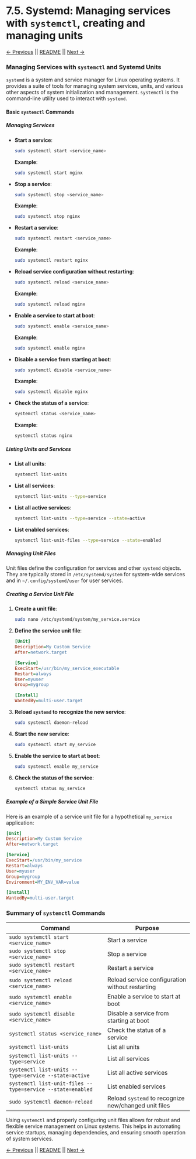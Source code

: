 # 7.5. Systemd: Managing services with `systemctl`, creating and managing units

[← Previous](./7.4-Logging.md) || [README](../README.md) || [Next →](../08-Security/8.1-File-Network-Security.md)

### Managing Services with `systemctl` and Systemd Units

`systemd` is a system and service manager for Linux operating systems. It provides a suite of tools for managing system services, units, and various other aspects of system initialization and management. `systemctl` is the command-line utility used to interact with `systemd`.

#### Basic `systemctl` Commands

##### Managing Services

- **Start a service**:

  ```sh
  sudo systemctl start <service_name>
  ```

  **Example**:

  ```sh
  sudo systemctl start nginx
  ```

- **Stop a service**:

  ```sh
  sudo systemctl stop <service_name>
  ```

  **Example**:

  ```sh
  sudo systemctl stop nginx
  ```

- **Restart a service**:

  ```sh
  sudo systemctl restart <service_name>
  ```

  **Example**:

  ```sh
  sudo systemctl restart nginx
  ```

- **Reload service configuration without restarting**:

  ```sh
  sudo systemctl reload <service_name>
  ```

  **Example**:

  ```sh
  sudo systemctl reload nginx
  ```

- **Enable a service to start at boot**:

  ```sh
  sudo systemctl enable <service_name>
  ```

  **Example**:

  ```sh
  sudo systemctl enable nginx
  ```

- **Disable a service from starting at boot**:

  ```sh
  sudo systemctl disable <service_name>
  ```

  **Example**:

  ```sh
  sudo systemctl disable nginx
  ```

- **Check the status of a service**:
  ```sh
  systemctl status <service_name>
  ```
  **Example**:
  ```sh
  systemctl status nginx
  ```

##### Listing Units and Services

- **List all units**:

  ```sh
  systemctl list-units
  ```

- **List all services**:

  ```sh
  systemctl list-units --type=service
  ```

- **List all active services**:

  ```sh
  systemctl list-units --type=service --state=active
  ```

- **List enabled services**:
  ```sh
  systemctl list-unit-files --type=service --state=enabled
  ```

##### Managing Unit Files

Unit files define the configuration for services and other `systemd` objects. They are typically stored in `/etc/systemd/system` for system-wide services and in `~/.config/systemd/user` for user services.

##### Creating a Service Unit File

1. **Create a unit file**:

   ```sh
   sudo nano /etc/systemd/system/my_service.service
   ```

2. **Define the service unit file**:

   ```ini
   [Unit]
   Description=My Custom Service
   After=network.target

   [Service]
   ExecStart=/usr/bin/my_service_executable
   Restart=always
   User=myuser
   Group=mygroup

   [Install]
   WantedBy=multi-user.target
   ```

3. **Reload `systemd` to recognize the new service**:

   ```sh
   sudo systemctl daemon-reload
   ```

4. **Start the new service**:

   ```sh
   sudo systemctl start my_service
   ```

5. **Enable the service to start at boot**:

   ```sh
   sudo systemctl enable my_service
   ```

6. **Check the status of the service**:
   ```sh
   systemctl status my_service
   ```

##### Example of a Simple Service Unit File

Here is an example of a service unit file for a hypothetical `my_service` application:

```ini
[Unit]
Description=My Custom Service
After=network.target

[Service]
ExecStart=/usr/bin/my_service
Restart=always
User=myuser
Group=mygroup
Environment=MY_ENV_VAR=value

[Install]
WantedBy=multi-user.target
```

### Summary of `systemctl` Commands

| Command                                                    | Purpose                                              |
| ---------------------------------------------------------- | ---------------------------------------------------- |
| `sudo systemctl start <service_name>`                      | Start a service                                      |
| `sudo systemctl stop <service_name>`                       | Stop a service                                       |
| `sudo systemctl restart <service_name>`                    | Restart a service                                    |
| `sudo systemctl reload <service_name>`                     | Reload service configuration without restarting      |
| `sudo systemctl enable <service_name>`                     | Enable a service to start at boot                    |
| `sudo systemctl disable <service_name>`                    | Disable a service from starting at boot              |
| `systemctl status <service_name>`                          | Check the status of a service                        |
| `systemctl list-units`                                     | List all units                                       |
| `systemctl list-units --type=service`                      | List all services                                    |
| `systemctl list-units --type=service --state=active`       | List all active services                             |
| `systemctl list-unit-files --type=service --state=enabled` | List enabled services                                |
| `sudo systemctl daemon-reload`                             | Reload `systemd` to recognize new/changed unit files |

Using `systemctl` and properly configuring unit files allows for robust and flexible service management on Linux systems. This helps in automating service startups, managing dependencies, and ensuring smooth operation of system services.

[← Previous](./7.4-Logging.md) || [README](../README.md) || [Next →](../08-Security/8.1-File-Network-Security.md)
